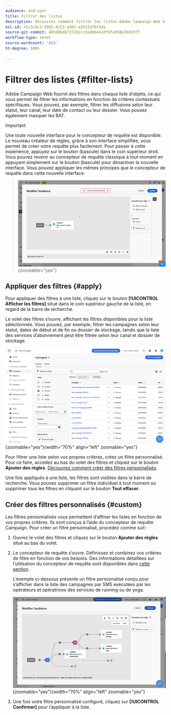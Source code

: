 ```yaml
---
audience: end-user
title: Filtrer des listes
description: Découvrez comment filtrer les listes Adobe Campaign Web à l’aide de filtres intégrés et personnalisés.
exl-id: 41c3c4c3-5991-4223-ad02-e2531d76fdda
source-git-commit: 485d8b4b715192cc5edb6442df0fa958e29d15ff
workflow-type: tm+mt
source-wordcount: '413'
ht-degree: 100%

---
```


# Filtrer des listes {#filter-lists}

Adobe Campaign Web fournit des filtres dans chaque liste d’objets, ce qui vous permet de filtrer les informations en fonction de critères contextuels spécifiques. Vous pouvez, par exemple, filtrer les diffusions selon leur statut, leur canal, leur date de contact ou leur dossier. Vous pouvez également masquer les BAT.

>[!IMPORTANT]
>
>Une toute nouvelle interface pour le concepteur de requête est disponible. Le nouveau créateur de règles, grâce à son interface simplifiée, vous permet de créer votre requête plus facilement. Pour passer à cette expérience, appuyez sur le bouton (bascule) dans le coin supérieur droit. Vous pouvez revenir au concepteur de requête classique à tout moment en appuyant simplement sur le bouton (bascule) pour désactiver la nouvelle interface. Vous pouvez appliquer les mêmes principes que le concepteur de requête dans cette nouvelle interface.
>>![Image montrant le bouton (bascule) de la nouvelle interface du créateur de règles](assets/query-modeler-toggle.png){zoomable="yes"}

## Appliquer des filtres {#apply}

Pour appliquer des filtres à une liste, cliquez sur le bouton **[!UICONTROL Afficher les filtres]** situé dans le coin supérieur gauche de la liste, en regard de la barre de recherche.

Le volet des filtres s’ouvre, affichant les filtres disponibles pour la liste sélectionnée. Vous pouvez, par exemple, filtrer les campagnes selon leur statut, dates de début et de fin ou dossier de stockage, tandis que la liste des services d’abonnement peut être filtrée selon leur canal et dossier de stockage.

![Volet Filtres affichant les filtres disponibles pour les listes](assets/filters-pane.png){zoomable="yes"}{width="70%" align="left" zoomable="yes"}

Pour filtrer une liste selon vos propres critères, créez un filtre personnalisé. Pour ce faire, accédez au bas du volet des filtres et cliquez sur le bouton **Ajouter des règles**. [Découvrez comment créer des filtres personnalisés](#custom).

Une fois appliqués à une liste, les filtres sont visibles dans la barre de recherche. Vous pouvez supprimer un filtre individuel à tout moment ou supprimer tous les filtres en cliquant sur le bouton **Tout effacer**.

## Créer des filtres personnalisés {#custom}

Les filtres personnalisés vous permettent d’affiner les listes en fonction de vos propres critères. Ils sont conçus à l’aide du concepteur de requête Campaign. Pour créer un filtre personnalisé, procédez comme suit :

1. Ouvrez le volet des filtres et cliquez sur le bouton **Ajouter des règles** situé au bas du volet.

1. Le concepteur de requête s’ouvre. Définissez et combinez vos critères de filtre en fonction de vos besoins. Des informations détaillées sur l’utilisation du concepteur de requête sont disponibles dans [cette section](../query/query-modeler-overview.md).

   L’exemple ci-dessous présente un filtre personnalisé conçu pour s’afficher dans la liste des campagnes par SMS exécutées par les opérateurs et opératrices des services de running ou de yoga.

   ![Exemple de filtre personnalisé affichant des campagnes SMS filtrées par service](assets/filters-sample.png){zoomable="yes"}{width="70%" align="left" zoomable="yes"}

1. Une fois votre filtre personnalisé configuré, cliquez sur **[!UICONTROL Confirmer]** pour l’appliquer à la liste.